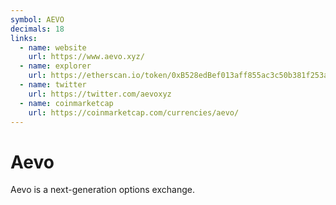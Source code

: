```yaml
---
symbol: AEVO
decimals: 18
links:
  - name: website
    url: https://www.aevo.xyz/
  - name: explorer
    url: https://etherscan.io/token/0xB528edBef013aff855ac3c50b381f253aF13b997
  - name: twitter
    url: https://twitter.com/aevoxyz
  - name: coinmarketcap
    url: https://coinmarketcap.com/currencies/aevo/
---
```


# Aevo

Aevo is a next-generation options exchange.
